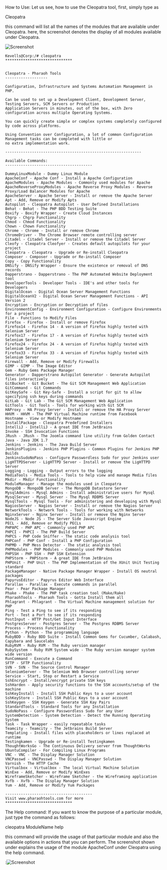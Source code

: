 How to Use:
Let us see, how to use the Cleopatra tool, 
first, simply type as 

Cleopatra

this command will list all the names of the modules that are available under Cleopatra.
here, the screenshot denotes the display of all modules available under Cleopatra.


![Screenshot](img/cleopatra_help.png)
    
    Kevells@Corp:/# cleopatra 
    ******************************


    Cleopatra - Pharaoh Tools
    -------------------

    Configuration, Infrastructure and Systems Automation Management in PHP.

    Can be used to set up a Development Client, Development Server, Testing Servers, SCM Servers or Production
    Application Servers in minutes, out of the box, with Zero configuration across multiple Operating Systems.

    You can quickly create simple or complex systems completely configured by code across platforms.

    Using Convention over Configuration, a lot of common Configuration Management tasks can be completed with little or
    no extra implementation work.

    -------------------------------------------------------------

    Available Commands:
    ---------------------------------------

    DummyLinuxModule - Dummy Linux Module
    ApacheConf - Apache Conf - Install a Apache Configuration
    ApacheModules - Apache Modules - Commonly used modules for Apache
    ApacheReverseProxyModules - Apache Reverse Proxy Modules - Reverse Proxy/Load Balancer Modules for Apache
    ApacheServer - Apache Server - Install or remove the Apache Server
    Apt - Add, Remove or Modify Apts
    Autopilot - Cleopatra Autopilot - User Defined Installations
    Behat - Behat - The PHP BDD Testing Suite
    Boxify - Boxify Wrapper - Create Cloud Instances
    Chgrp - Chgrp Functionality
    Chmod - Chmod Functionality
    Chown - Chown Functionality
    Chrome - Chrome - Install or remove Chrome
    ChromeDriver - The Chrome Browser remote controlling server
    Citadel - Citadel Server - Install or remove the Citadel Server
    Cleofy - Cleopatra Cleofyer - Creates default autopilots for your project
    Cleopatra - Cleopatra - Upgrade or Re-install Cleopatra
    Composer - Composer - Upgrade or Re-install Composer
    Copy - Copy Functionality
    DNSify - DNSify Wrapper - Ensure the existence or removal of DNS records
    Dapperstrano - Dapperstrano - The PHP Automated Website Deployment tool
    DeveloperTools - Developer Tools - IDE's and other tools for Developers
    DigitalOcean - Digital Ocean Server Management Functions
    DigitalOceanV2 - Digital Ocean Server Management Functions - API Version 2
    Encryption - Encryption or Decryption of files
    EnvironmentConfig - Environment Configuration - Configure Environments for a project
    File - Functions to Modify Files
    Firefox - Firefox - Install or remove Firefox
    Firefox14 - Firefox 14 - A version of Firefox highly tested with Selenium Server
    Firefox17 - Firefox 17 - A version of Firefox highly tested with Selenium Server
    Firefox24 - Firefox 24 - A version of Firefox highly tested with Selenium Server
    Firefox33 - Firefox 33 - A version of Firefox highly tested with Selenium Server
    Firewall - Add, Remove or Modify Firewalls
    GIMP - GIMP - The Image Editor
    Gem - Ruby Gems Package Manager
    Generator - Dapperstrano Autopilot Generator - Generate Autopilot files interactively
    GitBucket - Git Bucket - The Git SCM Management Web Application
    GitCommand - Git Commands
    GitKeySafe - Git Key-Safe - Install a script for git to allow specifying ssh keys during commands
    GitLab - Git Lab - The Git SCM Management Web Application
    GitTools - Git Tools - Tools for working with Git SCM
    HAProxy - HA Proxy Server - Install or remove the HA Proxy Server
    HHVM - HHVM - The PHP Virtual Machine runtime from Facebook
    Hostname - View or Modify Hostname
    InstallPackage - Cleopatra Predefined Installers
    IntelliJ - IntelliJ - A great IDE from JetBrains
    Invoke - SSH Invocation Functions
    JRush - JRush - The Joomla command line utility from Golden Contact
    Java - Java JDK 1.7
    Jenkins - Jenkins - The Java Build Server
    JenkinsPlugins - Jenkins PHP Plugins - Common Plugins for Jenkins PHP Builds
    JenkinsSudoNoPass - Configure Passwordless Sudo for your Jenkins user
    LigHTTPDServer - LigHTTPD Server - Install or remove the LigHTTPD Server
    Logging - Logging - Output errors to the logging
    MediaTools - Media Tools - Tools to help view and manage Media files
    Mkdir - Mkdir Functionality
    ModuleManager - Manage the modules used in Cleopatra
    MongoDB - MongoDB Server - The MongoDB Datastore Server
    MysqlAdmins - Mysql Admins - Install administrative users for Mysql
    MysqlServer - Mysql Server - The Mysql RDBMS Server
    MysqlTools - Mysql Tools - For administering and developing with Mysql
    NagiosServer - Nagios Server - Install or remove the Nagios Server
    NetworkTools - Network Tools - Tools for working with Networks
    NginxServer - Nginx Server - Install or remove the Nginx Server
    NodeJS - Node JS - The Server Side Javascript Engine
    PECL - Add, Remove or Modify PECLs
    PHPAPC - PHP APC - Commonly used PHP APC
    PHPCI - PHPCI - The PHP Build Server
    PHPCS - PHP Code Sniffer - The static code analysis tool
    PHPConf - PHP Conf - Install a PHP Configuration
    PHPMD - PHP Mess Detector - The static analysis tool
    PHPModules - PHP Modules - Commonly used PHP Modules
    PHPSSH - PHP SSH - PHP SSH Extension
    PHPStorm - PHPStorm - A great IDE from JetBrains
    PHPUnit - PHP Unit - The PHP Implementation of the XUnit Unit Testing standard
    PackageManager - Native Package Manager Wrapper - Install OS neutral packages
    PapyrusEditor - Papyrus Editor Web Interface
    Parallax - Parallax - Execute commands in parallel
    Pear - Pear Package Manager
    Phake - Phake - The PHP task creation tool (Make/Rake)
    PharaohTools - Pharaoh Tools - Gotta Install them all
    Phlagrant - Phlagrant - The Virtual Machine management solution for PHP
    Ping - Test a Ping to see if its responding
    Port - Test a Port to see if its responding
    PostInput - HTTP Post/Get Input Interface
    PostgresServer - Postgres Server - The Postgres RDBMS Server
    Process - Process Functionality
    Python - Python - The programming language
    RubyBDD - Ruby BDD Suite - Install Common Gems for Cucumber, Calabash, Capybara and Saucelabs
    RubyRVM - Ruby RVM - The Ruby version manager
    RubySystem - Ruby RVM System wide - The Ruby version manager system wide version
    RunCommand - Execute a Command
    SFTP - SFTP Functionality
    SVN - SVN - The Source Control Manager
    SeleniumServer - The Selenium Web Browser controlling server
    Service - Start, Stop or Restart a Service
    SshEncrypt - Install/encrypt private SSH keys
    SshHarden - Apply security functions to the SSH accounts/setup of the machine
    SshKeyInstall - Install SSH Public Keys to a user account
    SshKeyStore - Install SSH Public Keys to a user account
    SshKeygen - SSH Keygen - Generate SSH Kay Pairs
    StandardTools - Standard Tools for any Installation
    SudoNoPass - Configure Passwordless Sudo for any User
    SystemDetection - System Detection - Detect the Running Operating System
    Task - Task Wrapper - easily repeatable tasks
    Teamcity - Teamcity - The Jetbrains Build Server
    Templating - Install files with placeholders or lines replaced at runtime
    Testingkamen - Upgrade or Re-install Testingkamen
    ThoughtWorksGo - The Continuous Delivery server from ThoughtWorks
    UbuntuCompiler - For Compiling Linux Programs
    VNC - VNC - The Display Manager Solution
    VNCPasswd - VNCPasswd - The Display Manager Solution
    Varnish - The HTTP Cache
    Virtualbox - Virtualbox - The local Virtual Machine Solution
    WinExe - Add, Remove or Modify WinExes
    WireframeSketcher - Wireframe Sketcher - the Wireframing application
    Xvfb - Xvfb - The Display Manager Solution
    Yum - Add, Remove or Modify Yum Packages

    ---------------------------------------
    Visit www.pharaohtools.com for more
    ******************************


The Help command:
If you want to know the purpose of a particular module, just type the command as follows:

cleopatra ModuleName help

this command will provide the usage of that particular module and also the available options in actions that you can perform.
The screenshot shown under explains the usage of the module ApacheConf under Cleopatra using the help command.

:![Screenshot](img/cleopatra_module_help.png)

